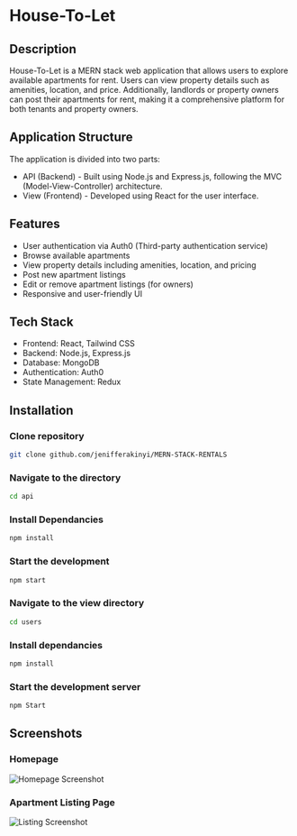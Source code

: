 # House-To-Let
## Description
House-To-Let is a MERN stack web application that allows users to explore available apartments for rent. Users can view property details such as amenities, location, and price. Additionally, landlords or property owners can post their apartments for rent, making it a comprehensive platform for both tenants and property owners.

## Application Structure
The application is divided into two parts: <br>
- API (Backend) - Built using Node.js and Express.js, following the MVC (Model-View-Controller) architecture.
- View (Frontend) - Developed using React for the user interface.

## Features
- User authentication via Auth0 (Third-party authentication service)
- Browse available apartments
- View property details including amenities, location, and pricing
- Post new apartment listings
- Edit or remove apartment listings (for owners)
- Responsive and user-friendly UI

## Tech Stack
- Frontend: React, Tailwind CSS
- Backend: Node.js, Express.js
- Database: MongoDB
- Authentication: Auth0
- State Management: Redux 

## Installation
### Clone repository

```sh
git clone github.com/jenifferakinyi/MERN-STACK-RENTALS
```
### Navigate to the directory

```sh
cd api
```
### Install Dependancies

```sh
npm install
```
### Start the development
```sh
npm start
```
### Navigate to the view directory

```sh
cd users
```
### Install dependancies

```sh
npm install
```
### Start the development server
```sh
npm Start
```
## Screenshots

### Homepage
![Homepage Screenshot](public/images/Homepage.png)

### Apartment Listing Page
![Listing Screenshot](public/listing.png)



